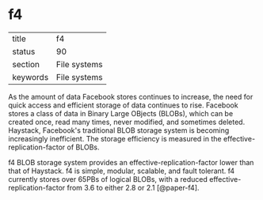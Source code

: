 # f4


|          |              |
| -------- | ------------ |
| title    | f4           | 
| status   | 90           |
| section  | File systems |
| keywords | File systems |


     
As the amount of data Facebook stores continues to increase, the need
for quick access and efficient storage of data continues to rise.
Facebook stores a class of data in Binary Large OBjects (BLOBs), which
can be created once, read many times, never modified, and sometimes
deleted. Haystack, Facebook's traditional BLOB storage system is
becoming increasingly inefficient. The storage efficiency is measured
in the effective-replication-factor of BLOBs.

f4 BLOB storage system provides an effective-replication-factor lower
than that of Haystack. f4 is simple, modular, scalable, and fault
tolerant. f4 currently stores over 65PBs of logical BLOBs, with a
reduced effective-replication-factor from 3.6 to either 2.8 or 2.1
[@paper-f4].

     
